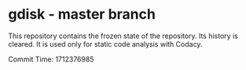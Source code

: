 # gdisk - master branch

This repository contains the frozen state of the repository.
Its history is cleared. It is used only for static code
analysis with Codacy.

Commit Time: 1712376985